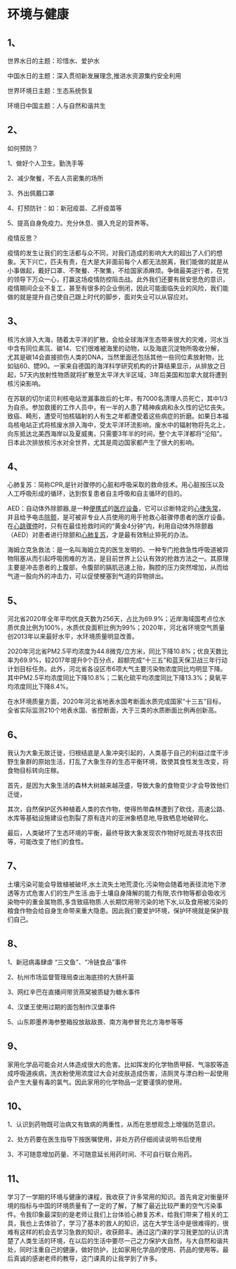 # 环境与健康

## 1、

世界水日的主题：珍惜水、爱护水

中国水日的主题：深入贯彻新发展理念,推进水资源集约安全利用

世界环境日主题：生态系统恢复

环境日中国主题：人与自然和谐共生

## 2、

如何预防？

1、做好个人卫生。勤洗手等

2、减少聚餐，不去人员密集的场所

3、外出佩戴口罩

4、打预防针：如：新冠疫苗、乙肝疫苗等

5、提高自身免疫力。充分休息、摄入充足的营养等。

疫情反思？

疫情的发生让我们的生活都与众不同，对我们造成的影响大大的超出了人们的想象。天下兴亡，匹夫有责，在大是大非面前每个人都无法脱离，我们能做的就是从小事做起，戴好口罩、不聚餐、不聚集，不给国家添麻烦。争做最美逆行者，在党的领导下万众一心，打赢这场疫情防控阻击战。此外我们还要有居安思危的意识，疫情期间企业不复工，甚至有很多的企业倒闭，因此可能面临失业的风险，我们能做的就是提升自己使自己跟上时代的脚步，面对失业可以从容应对。

## 3、

核污水排入大海，随着太平洋的扩散，会给全球海洋生态带来很大的灾难，河水当中含有同位素氚、碳14、它们很难被海里的动物，以及海底沉淀物所吸收分解，尤其是碳14会直接损伤人类的DNA，当然里面还包括其他一些同位素放射物，比如钴60、锶90。一家来自德国的海洋科学研究机构的计算结果显示，从排放之日起，57天内放射性物质就将扩散至太平洋大半区域，3年后美国和加拿大就将遭到核污染影响。

在苏联的切尔诺贝利核电站泄漏事故后的七年，有7000名清理人员死亡，其中1/3为自杀。参加救援的工作人员中，有一半的人患了精神疾病和永久性的记忆丧失。致癌、畸形，遭受可怕核辐射的人有生之年都遭受着这些病症的折磨。如果日本福岛核电站正式将核废水排入海中，受太平洋环流影响，废水中的辐射物将先北上，向东抵达北美西海岸以及夏威夷，只需要3年半的时间，整个太平洋都将“沦陷”。日本此次排放核污水对全世界，尤其是周边国家都产生了很大的影响。

## 4、

心肺复苏：简称CPR,是针对骤停的心脏和呼吸采取的救命技术。用心脏按压以及人工呼吸形成的循环，达到恢复患者自主呼吸和自主循环的目的。

AED：自动体外除颤器,是一种[便携式](https://baike.baidu.com/item/便携式/6227238)的[医疗设备](https://baike.baidu.com/item/医疗设备/5007179)，它可以诊断特定的[心律失常](https://baike.baidu.com/item/心律失常/2255384)，并且给予电击[除颤](https://baike.baidu.com/item/除颤/3310526)，是可被非专业人员使用的用于抢救心脏骤停患者的医疗设备。在[心跳骤停](https://baike.baidu.com/item/心跳骤停/5490891)时，只有在最佳抢救时间的“黄金4分钟”内，利用自动体外除颤器（AED）对患者进行除颤和[心肺复苏](https://baike.baidu.com/item/心肺复苏/1567)，才是最有效制止猝死的办法。

海姆立克急救法：是一名叫海姆立克的医生发明的、一种专门抢救急性呼吸道被异物阻塞从而引起呼吸困难的方法，是目前世界上公认有效的抢救方法之一。其原理主要是冲击患者的上腹部，令腹部的膈肌迅速上抬，胸腔的压力突然增加，从而给气道一股向外的冲击力，可以促使梗塞到气道的异物排出。

## 5、

河北省2020年全年平均优良天数为256天，占比为69.9%；近岸海域国考点位水质优良比例为100%，水质优良面积比例为99%；2020年，河北省环境空气质量创2013年以来最好水平，水环境质量明显改善。

2020年河北省PM2.5平均浓度为44.8微克/立方米，同比下降10.8%；优良天数比率为69.9%，较2017年提升9个百分点，超额完成“十三五”和蓝天保卫战三年行动计划目标任务。此外，河北省各设区市6项大气主要污染物浓度同比均明显下降。其中PM2.5平均浓度同比下降10.8%；二氧化硫平均浓度同比下降13.3%；臭氧平均浓度同比下降8.4%。

在水环境质量方面，2020年河北省地表水国考断面水质完成国家“十三五”目标，全省实际监测210个地表水国、省控断面，大于三类的水质断面比例再创新高。

## 6、

我认为大象无故迁徙，归根结底是人象冲突引起的，人类基于自己的利益过度干涉野生象群的原始生活，打乱了大象生存的生态平衡环境，致使其食性发生改变，将食物目标转向庄稼。

首先，是因为大象生活的森林大树越来越茂盛，导致大象的食物变少才会导致他们迁徙，

其次，自然保护区外种植着人类的农作物，使得热带森林遭到了砍伐，高速公路、水库等基础设施建设也割裂了原有连片的亚洲象栖息地,导致栖息地破碎化。

最后，人类破坏了生态环境的平衡，最终导致大象发现农作物好吃就去寻找农田等，可能改变了他们的食性。

## 7、

土壤污染可能会导致植被破坏,水土流失土地荒漠化.污染物会随着地表径流地下渗透等方式危害人们的生产生活.由于土壤自身降解的能力有限,农作物等都会吸收污染物中的重金属物质,多含致癌物质.人长期饮用带污染的地下水,以及食用被污染的粮食作物会给自身生命带来重大隐患。因此我们要爱护环境，保护环境就是保护我们自己。

## 8、

1、新冠病毒肆虐 “三文鱼”、“冷链食品”事件

2、杭州市场监督管理局查出海底捞的大肠杆菌

3、网红辛巴在直播间带货燕窝被质疑为糖水事件

4、汉堡王使用过期的面包制作汉堡事件

5、山东即墨养海参整箱投放敌敌畏、南方海参冒充北方海参等等

## 9、

家用化学品可能会对人体造成很大的危害。比如挥发的化学物质甲醛、气溶胶等造成呼吸道疾病，洗衣粉使用浓度过大会对皮肤造成伤害，洁厕灵与漂白粉一起使用会产生大量有毒的氯气。因此家用的化学物品一定要谨慎的使用。

## 10、

1、认识到药物既可治病又有致病的两重性，从而在思想观念上增强防范意识。

2、处方药要在医生指导下按医嘱使用，非处方药仔细阅读说明书后使用

3、不可随意增加药量、不可随意延长用药时间、不可自行联合用药。

## 11、

学习了一学期的环境与健康的课程，我收获了许多常用的知识。首先肯定对衡量环境的指标与中国的环境质量有了一定的了解，了解了最近比较严重的空气污染事件。令我印象最深刻的是老师让我们上台体验心肺复苏术，给我们带来了相关的工具，我也上去体验了，学习了基本的救人的知识，这在大学生活中是很难得的，很难有这样的机会去学习急救的知识，收获颇丰。通过这门课的学习我更加的认识清楚了人类生活的环境，在以后的生活中要尽一己之力保护大自然，与大自然和谐共处，同时注重自己的健康，做好防护，比如家用化学品的使用、药品的使用等。最后真诚的感谢老师的教导，这门课真的让我学到了许多。








